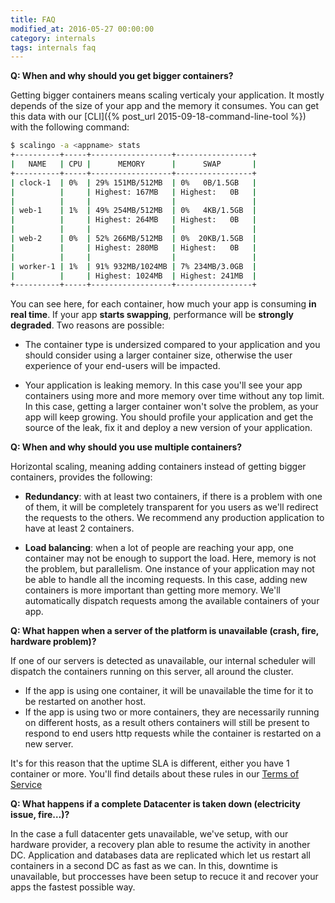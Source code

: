 ```yaml
---
title: FAQ
modified_at: 2016-05-27 00:00:00
category: internals
tags: internals faq
---
```


**Q: When and why should you get bigger containers?**

Getting bigger containers means scaling verticaly your application. It mostly
depends of the size of your app and the memory it consumes. You can get this
data with our [CLI]({% post_url 2015-09-18-command-line-tool %}) with the
following command:

```bash
$ scalingo -a <appname> stats
+----------+-----+------------------+-----------------+
|   NAME   | CPU |      MEMORY      |      SWAP       |
+----------+-----+------------------+-----------------+
| clock-1  | 0%  | 29% 151MB/512MB  | 0%   0B/1.5GB   |
|          |     | Highest: 167MB   | Highest:   0B   |
|          |     |                  |                 |
| web-1    | 1%  | 49% 254MB/512MB  | 0%   4KB/1.5GB  |
|          |     | Highest: 264MB   | Highest:   0B   |
|          |     |                  |                 |
| web-2    | 0%  | 52% 266MB/512MB  | 0%  20KB/1.5GB  |
|          |     | Highest: 280MB   | Highest:   0B   |
|          |     |                  |                 |
| worker-1 | 1%  | 91% 932MB/1024MB | 7% 234MB/3.0GB  |
|          |     | Highest: 1024MB  | Highest: 241MB  |
+----------+-----+------------------+-----------------+
```

You can see here, for each container, how much your app is consuming **in real time**.
If your app **starts swapping**, performance will be **strongly degraded**. Two reasons are
possible:

* The container type is undersized compared to your application and you
  should consider using a larger container size, otherwise the user experience
  of your end-users will be impacted.

* Your application is leaking memory. In this case you'll see your app containers
  using more and more memory over time without any top limit. In this case, getting
  a larger container won't solve the problem, as your app will keep growing.
  You should profile your application and get the source of the leak, fix it and deploy
  a new version of your application.

**Q: When and why should you use multiple containers?**

Horizontal scaling, meaning adding containers instead of getting bigger
containers, provides the following:

* **Redundancy**: with at least two containers, if there is a problem with one
of them, it will be completely transparent for you users as we'll redirect the
requests to the others. We recommend any production application to have at least
2 containers.

* **Load balancing**: when a lot of people are reaching your app, one
container may not be enough to support the load. Here, memory is not the
problem, but parallelism. One instance of your application may not be able
to handle all the incoming requests. In this case, adding new containers
is more important than getting more memory. We'll automatically dispatch
requests among the available containers of your app.

**Q: What happen when a server of the platform is unavailable (crash, fire, hardware problem)?**

If one of our servers is detected as unavailable, our internal scheduler will
dispatch the containers running on this server, all around the cluster.

* If the app is using one container, it will be unavailable the time for it
  to be restarted on another host.
* If the app is using two or more containers, they are necessarily
  running on different hosts, as a result others containers will still be
  present to respond to end users http requests while the container is restarted
  on a new server.

It's for this reason that the uptime SLA is different, either you have 1
container or more. You'll find details about these rules in our [Terms of
Service](https://scalingo.com/tos)

**Q: What happens if a complete Datacenter is taken down (electricity issue, fire…)?**

In the case a full datacenter gets unavailable, we've setup, with our hardware provider,
a recovery plan able to resume the activity in another DC. Application and
databases data are replicated which let us restart all containers in a second DC
as fast as we can. In this, downtime is unavailable, but proccesses have been setup
to recuce it and recover your apps the fastest possible way.
